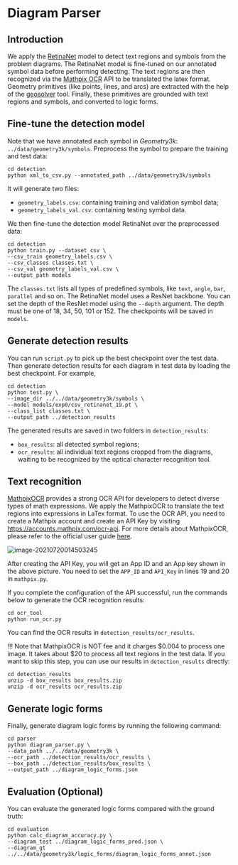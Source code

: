 # Diagram Parser

## Introduction

We apply the [RetinaNet](https://github.com/yhenon/pytorch-retinanet) model to detect text regions and symbols from the problem diagrams. The RetinaNet model is fine-tuned on our annotated symbol data before performing detecting. The text regions are then recognized via the [Mathpix OCR](https://mathpix.com/ocr) API to be translated the latex format. Geometry primitives (like points, lines, and arcs) are extracted with the help of the [geosolver](https://github.com/seominjoon/geosolver) tool. Finally, these primitives are grounded with text regions and symbols, and converted to logic forms.

## Fine-tune the detection model

Note that we have annotated each symbol in *Geometry3k*: `../data/geometry3k/symbols`. Preprocess the symbol to prepare the training and test data:

```shell
cd detection
python xml_to_csv.py --annotated_path ../data/geometry3k/symbols
```

It will generate two files:

+   `geometry_labels.csv`: containing training and validation symbol data;
+   `geometry_labels_val.csv`: containing testing symbol data.

We then fine-tune the detection model RetinaNet over the preprocessed data:

```shell
cd detection
python train.py --dataset csv \
--csv_train geometry_labels.csv \
--csv_classes classes.txt \
--csv_val geometry_labels_val.csv \
--output_path models
```

The `classes.txt` lists all types of predefined symbols, like `text`, `angle`, `bar`, `parallel` and so on. The RetinaNet model uses a ResNet backbone. You can set the depth of the ResNet model using the `--depth` argument. The depth must be one of 18, 34, 50, 101 or 152. The checkpoints will be saved in `models`.

## Generate detection results

You can run `script.py` to pick up the best checkpoint over the test data. Then generate detection results for each diagram in test data by loading the best checkpoint. For example, 

```shell
cd detection
python test.py \
--image_dir ../../data/geometry3k/symbols \
--model models/exp0/csv_retinanet_19.pt \
--class_list classes.txt \
--output_path ../detection_results
```

The generated results are saved in two folders in `detection_results`:

+   `box_results`: all detected symbol regions;
+   `ocr_results`: all individual text regions cropped from the diagrams, waiting to be recognized by the optical character recognition tool.

## Text recognition

[MathpixOCR](https://mathpix.com/ocr) provides a strong OCR API for developers to detect diverse types of math expressions. We apply the MathpixOCR to translate the text regions into expressions in LaTex format. To use the OCR API, you need to create a Mathpix account and create an API Key by visiting https://accounts.mathpix.com/ocr-api. For more details about MathpixOCR, please refer to the official user guide [here](https://mathpix.com/docs/ocr/overview).

![image-20210720014503245](ocr_tool/image-20210720014503245.png)

After creating the API Key, you will get an App ID and an App key shown in the above picture. You need to set the `APP_ID` and `API_Key` in lines 19 and 20 in `mathpix.py`. 

If you complete the configuration of the API successful, run the commands below to generate the OCR recognition results:

```shell
cd ocr_tool
python run_ocr.py
```

You can find the OCR results in `detection_results/ocr_results`.

!!! Note that MathpixOCR is NOT fee and it charges \$0.004 to process one image. It takes about $20 to process all text regions in the test data. If you want to skip this step, you can use our results in `detection_results` directly:

```shell
cd detection_results
unzip -d box_results box_results.zip
unzip -d ocr_results ocr_results.zip
```

## Generate logic forms

Finally, generate diagram logic forms by running the following command:

~~~shell
cd parser
python diagram_parser.py \
--data_path ../../data/geometry3k \
--ocr_path ../detection_results/ocr_results \
--box_path ../detection_results/box_results \
--output_path ../diagram_logic_forms.json
~~~

## Evaluation (Optional)

You can evaluate the generated logic forms compared with the ground truth:

~~~shell
cd evaluation
python calc_diagram_accuracy.py \
--diagram_test ../diagram_logic_forms_pred.json \
--diagram_gt ../../data/geometry3k/logic_forms/diagram_logic_forms_annot.json
~~~
